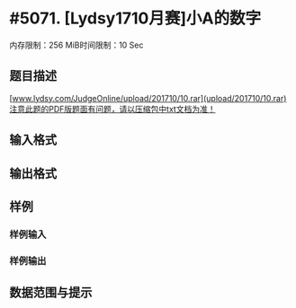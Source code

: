 # #5071. [Lydsy1710月赛]小A的数字

内存限制：256 MiB时间限制：10 Sec

## 题目描述

 [www.lydsy.com/JudgeOnline/upload/201710/10.rar](upload/201710/10.rar)注意此题的PDF版题面有问题，请以压缩包中txt文档为准！

## 输入格式

## 输出格式

## 样例

### 样例输入

### 样例输出

## 数据范围与提示
